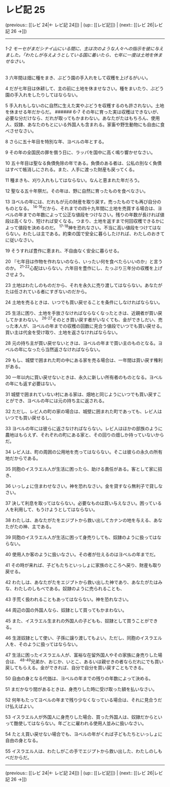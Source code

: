 # レビ記 25

(previous:: [[レビ 24|← レビ記 24]]) | (up:: [[レビ記]]) | (next:: [[レビ 26|レビ記 26 →]])

***
###### 1-2 モーセがまだシナイ山にいる間に、主は次のような人々への指示を彼に与えました。「わたしが与えようとしている国に着いたら、七年に一度は土地を休ませなさい。 



3 
六年間は畑に種をまき、ぶどう園の手入れをして収穫を上げるがいい。 



4 
だが七年目は休耕して、主の前に土地を休ませなさい。種をまいたり、ぶどう園の手入れをしたりしてはならない。 



5 
手入れもしないのに自然に生えた実やぶどうを収穫するのも許されない。土地を休ませる年だからだ。 ###### 6-7 その年に育った実は収穫はできないが、必要な分だけなら、だれが取ってもかまわない。あなたがたはもちろん、使用人、奴隷、あなたのもとにいる外国人も含まれる。家畜や野生動物にも自由に食べさせなさい。 



8 
さらに五十年目を特別な年、ヨベルの年とする。 



9 
その年の全国民の罪を償う日に、ラッパを国中に高く鳴り響かせなさい。 



10 
五十年目は聖なる負債免除の年である。負債のある者は、公私の別なく負債はすべて帳消しにされる。また、人手に渡った財産も戻ってくる。 



11 
種まきも、刈り入れもしてはならない。なんと恵まれた年だろう。 



12 
聖なる五十年祭だ。その年は、野に自然に育ったものを食べなさい。 



13 
ヨベルの年には、だれもが元の財産を取り戻す。売ったものでも再び自分のものとなる。 <sup class="versenum">14-16</sup>だから、それまでの四十九年間に土地を売買する場合は、ヨベルの年までの年数によって公正な値段をつけなさい。残りの年数が長ければ値段は高くなり、短ければ安くなる。つまり、土地を返すまで何回収穫できるかによって値段を決めるのだ。 <sup class="versenum">17-18</sup>神を恐れなさい。不当に高い値段をつけてはならない。わたしは主である。約束の国で安全に暮らしたければ、わたしのおきてに従いなさい。 



19 
そうすれば豊作に恵まれ、不自由なく安全に暮らせる。 



20 
『七年目は作物を作れないのなら、いったい何を食べたらいいのか』と言うのか。 <sup class="versenum">21-22</sup>心配はいらない。六年目を豊作にし、たっぷり三年分の収穫を上げさせよう。 



23 
土地はわたしのものだから、それを永久に売り渡してはならない。あなたがたは任されている者にすぎないのだから。 



24 
土地を売るときは、いつでも買い戻せることを条件にしなければならない。 



25 
生活に困り、土地を手放さなければならなくなったときは、近親者が買い戻してかまわない。 <sup class="versenum">26-27</sup>そのとき買い戻す者がいなくても、金ができしだい、売った本人が、ヨベルの年までの収穫の回数に見合う値段でいつでも買い戻せる。買い主は代金を受け取り、土地を返さなければならない。 



28 
元の持ち主が買い戻せないときは、ヨベルの年まで買い主のものとなる。ヨベルの年になったら当然返さなければならない。 



29 
もし、城壁で囲まれた町の中にある家を売る場合は、一年間は買い戻す権利がある。 



30 
一年以内に買い戻せないときは、永久に新しい所有者のものとなる。ヨベルの年にも返す必要はない。 



31 
城壁で囲まれていない村にある家は、畑地と同じようにいつでも買い戻すことができ、ヨベルの年には元の持ち主に返される。 



32 
ただし、レビ人の町の家の場合は、城壁に囲まれた町であっても、レビ人はいつでも買い戻せるし、 



33 
ヨベルの年には彼らに返さなければならない。レビ人はほかの部族のように農地はもらえず、それぞれの町にある家と、その回りの畑しか持っていないからだ。 



34 
レビ人は、町の周囲の公用地を売ってはならない。そこは彼らの永久の所有地だからである。 



35 
同胞のイスラエル人が生活に困ったら、助ける責任がある。客として家に招き、 



36 
いっしょに住まわせなさい。神を恐れなさい。金を貸すなら無利子で貸しなさい。 



37 
決して利息を取ってはならない。必要なものは買い与えなさい。困っている人を利用して、もうけようとしてはならない。 



38 
わたしは、あなたがたをエジプトから救い出してカナンの地を与える、あなたがたの神、主である。 



39 
同胞のイスラエル人が生活に困って身売りしても、奴隷のように扱ってはならない。 



40 
使用人か客のように扱いなさい。その者が仕えるのはヨベルの年までだ。 



41 
その時が来れば、子どもたちといっしょに家族のところへ戻り、財産も取り戻せる。 



42 
わたしは、あなたがたをエジプトから救い出した神であり、あなたがたはみな、わたしのしもべである。奴隷のように売られることも、 



43 
手荒く扱われることもあってはならない。神を恐れなさい。 



44 
周辺の国の外国人なら、奴隷として買ってもかまわない。 



45 
また、イスラエル生まれの外国人の子どもも、奴隷として買うことができる。 



46 
生涯奴隷として使い、子孫に譲り渡してもよい。ただし、同胞のイスラエル人を、そのように扱ってはならない。 



47 
生活に困ったイスラエル人が、富裕な在留外国人やその家族に身売りした場合は、 <sup class="versenum">48-49</sup>兄弟か、おじか、いとこ、あるいは親せきの者ならだれにでも買い戻してもらえる。金ができれば、自分で自分を買い戻すこともできる。 



50 
自由の身となる代価は、ヨベルの年までの残りの年数によって決める。 



51 
まだかなり間があるときは、身売りした時に受け取った額を払いなさい。 



52 
何年もたってヨベルの年まで残り少なくなっている場合は、それに見合うだけ払えばよい。 



53 
イスラエル人が外国人に身売りした場合、買った外国人は、奴隷だからといって酷使してはならない。年ごとに雇われる使用人並みに扱いなさい。 



54 
たとえ買い戻せない場合でも、ヨベルの年がくれば子どもたちといっしょに自由の身となる。 



55 
イスラエル人は、わたしがこの手でエジプトから救い出した、わたしのしもべだからだ。

***

(previous:: [[レビ 24|← レビ記 24]]) | (up:: [[レビ記]]) | (next:: [[レビ 26|レビ記 26 →]])
